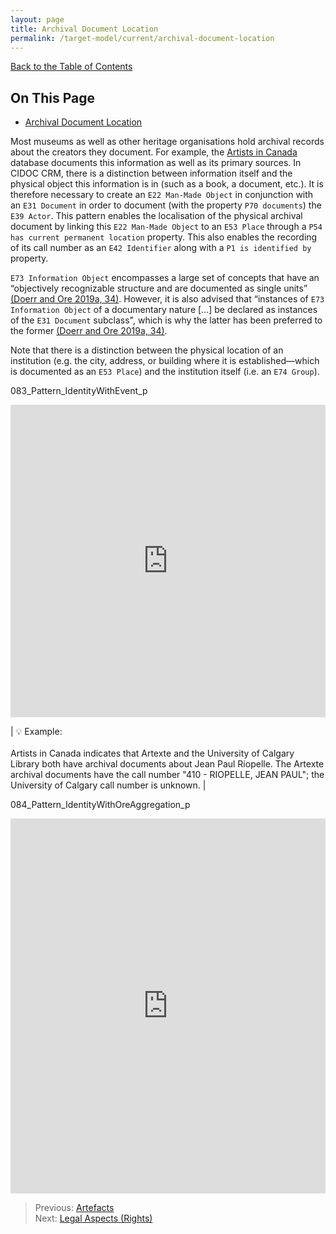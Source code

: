 ```yaml
---
layout: page
title: Archival Document Location
permalink: /target-model/current/archival-document-location
---
```

[Back to the Table of Contents](/collections-model/target-model/current/information#table-of-contents)

## On This Page

* [Archival Document Location](#)

Most museums as well as other heritage organisations hold archival records about the creators they document. For example, the [Artists in Canada](https://app.pch.gc.ca/application/aac-aic/description-about.app?lang=en) database documents this information as well as its primary sources. In CIDOC CRM, there is a distinction between information itself and the physical object this information is in (such as a book, a document, etc.). It is therefore necessary to create  an `E22 Man-Made Object` in conjunction with an `E31 Document` in order to document (with the property `P70 documents`) the `E39 Actor`. This pattern enables the localisation of the physical archival document by linking this `E22 Man-Made Object` to an `E53 Place` through a `P54 has current permanent location` property. This also enables the recording of its call number as an `E42 Identifier` along with a `P1 is identified by` property. 

`E73 Information Object` encompasses a large set of concepts that have an “objectively recognizable structure and are documented as single units” [(Doerr and Ore 2019a, 34)](/collections-model/target-model/current/bibliography#doerr-and-ore-2019a). However, it is also advised that “instances of `E73 Information Object` of a documentary nature [...] be declared as instances of the `E31 Document` subclass", which is why the latter has been preferred to the former [(Doerr and Ore 2019a, 34)](/collections-model/target-model/current/bibliography#doerr-and-ore-2019a). 

Note that there is a distinction between the physical location of an institution (e.g. the city, address, or building where it is established—which is documented as an `E53 Place`) and the institution itself (i.e. an `E74 Group`). 

<a name="083_Pattern_IdentityWithEvent_p"></a>083_Pattern_IdentityWithEvent_p
<iframe frameborder="0" style="width:100%;height:500px;" src="https://viewer.diagrams.net/?highlight=0000ff&edit=_blank&layers=1&nav=1&title=074_Pattern_DocumentLocation_p.drawio#Uhttps%3A%2F%2Fdrive.google.com%2Fuc%3Fid%3D1KHjjLjchjT6wIcKq8gZaY9FCjK6ItKr4%26export%3Ddownload"></iframe>


| 💡  Example:<br/><br/>Artists in Canada indicates that Artexte and the University of Calgary Library both have archival documents about Jean Paul Riopelle. The Artexte archival documents have the call number "410 - RIOPELLE, JEAN PAUL"; the University of Calgary call number is unknown. |

<a name="084_Pattern_IdentityWithOreAggregation_p"></a>084_Pattern_IdentityWithOreAggregation_p
<iframe frameborder="0" style="width:100%;height:600px;" src="https://viewer.diagrams.net/?highlight=0000ff&edit=_blank&layers=1&nav=1&title=075_Example_DocumentLocationRiopelle_p.drawio#Uhttps%3A%2F%2Fdrive.google.com%2Fuc%3Fid%3D1xyt3QFP1G0blmWAjTEzOcI8NubU66AqG%26export%3Ddownload"></iframe>


> Previous: [Artefacts](/collections-model/target-model/current/artefacts)<br>Next: [Legal Aspects (Rights)](/collections-model/target-model/current/legal-aspects-rights)
